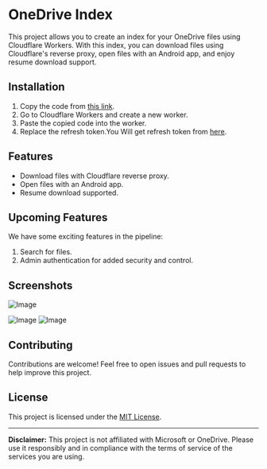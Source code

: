 # OneDrive Index

This project allows you to create an index for your OneDrive files using Cloudflare Workers. With this index, you can download files using Cloudflare's reverse proxy, open files with an Android app, and enjoy resume download support.

## Installation

1. Copy the code from [this link](https://github.com/mahbubmaruf178/one-index/blob/master/output/worker.js).
2. Go to Cloudflare Workers and create a new worker.
3. Paste the copied code into the worker.
4. Replace the refresh token.You Will get refresh token from [here](https://alist.nn.ci/tool/onedrive/request.html).

## Features

- Download files with Cloudflare reverse proxy.
- Open files with an Android app.
- Resume download supported.

## Upcoming Features

We have some exciting features in the pipeline:

1. Search for files.
2. Admin authentication for added security and control.

## Screenshots

![Image](<https://github.com/mahbubmaruf178/one-index/blob/master/public/list.png?raw=true>)

![Image](<https://github.com/mahbubmaruf178/one-index/blob/master/public/ss1.png?raw=true>)
![Image](<https://github.com/mahbubmaruf178/one-index/blob/master/public/ss2.png?raw=true>)

## Contributing

Contributions are welcome! Feel free to open issues and pull requests to help improve this project.

## License

This project is licensed under the [MIT License](LICENSE).

---

**Disclaimer:** This project is not affiliated with Microsoft or OneDrive. Please use it responsibly and in compliance with the terms of service of the services you are using.
